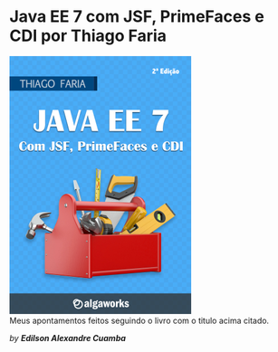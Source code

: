 # Java EE 7 com JSF, PrimeFaces e CDI por Thiago Faria
![Capa  do livro](./images/book-1.png)\
Meus apontamentos feitos seguindo o livro com o titulo acima citado.

*by **Edilson Alexandre Cuamba***
